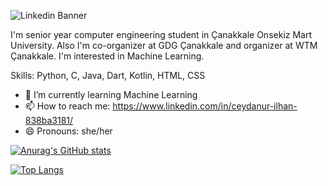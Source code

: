 ![Linkedin Banner](https://user-images.githubusercontent.com/44268599/170716725-60abdfc0-e96b-42a7-9b0c-2b0ae46be351.jpg)


I'm senior year computer engineering student in Çanakkale Onsekiz Mart University. Also I'm co-organizer at GDG Çanakkale and organizer at WTM Çanakkale. I'm interested in Machine Learning. 

Skills: Python, C, Java, Dart, Kotlin, HTML, CSS

- 🌱 I’m currently learning Machine Learning
- 📫 How to reach me: https://www.linkedin.com/in/ceydanur-ilhan-838ba3181/
- 😄 Pronouns: she/her

[![Anurag's GitHub stats](https://github-readme-stats.vercel.app/api?username=ceydanurilhan)](https://github.com/ceydanurilhan/github-readme-stats)

[![Top Langs](https://github-readme-stats.vercel.app/api/top-langs/?username=ceydanurilhan&layout=compact)](https://github.com/ceydanurilhan/github-readme-stats)
